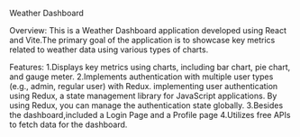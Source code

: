 Weather Dashboard

Overview:
This is a Weather Dashboard application developed using React and Vite.The primary goal of the application is to showcase key metrics related to weather data using various types of charts.

Features:
1.Displays key metrics using charts, including bar chart, pie chart, and gauge meter.
2.Implements authentication with multiple user types (e.g., admin, regular user) with Redux.
implementing user authentication using Redux, a state management library for JavaScript applications. By using Redux, you can manage the authentication state globally.
3.Besides the dashboard,included a Login Page and a Profile page
4.Utilizes free APIs to fetch data for the dashboard.

